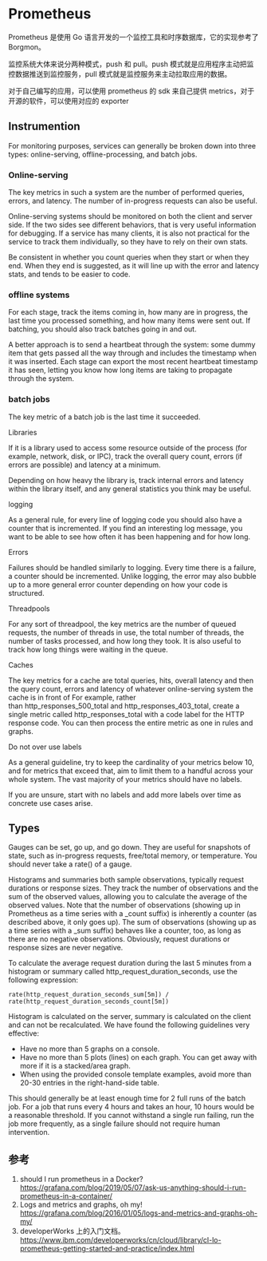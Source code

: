 # Prometheus


Prometheus 是使用 Go 语言开发的一个监控工具和时序数据库，它的实现参考了 Borgmon。

监控系统大体来说分两种模式，push 和 pull。push 模式就是应用程序主动把监控数据推送到监控服务，pull 模式就是监控服务来主动拉取应用的数据。

对于自己编写的应用，可以使用 prometheus 的 sdk 来自己提供 metrics，对于开源的软件，可以使用对应的 exporter


## Instrumention

For monitoring purposes, services can generally be broken down into three types: online-serving, offline-processing, and batch jobs.

### Online-serving

The key metrics in such a system are the number of performed queries, errors, and latency. The number of in-progress requests can also be useful.

Online-serving systems should be monitored on both the client and server side. If the two sides see different behaviors, that is very useful information for debugging. If a service has many clients, it is also not practical for the service to track them individually, so they have to rely on their own stats.

Be consistent in whether you count queries when they start or when they end. When they end is suggested, as it will line up with the error and latency stats, and tends to be easier to code.

### offline systems

For each stage, track the items coming in, how many are in progress, the last time you processed something, and how many items were sent out. If batching, you should also track batches going in and out.

A better approach is to send a heartbeat through the system: some dummy item that gets passed all the way through and includes the timestamp when it was inserted. Each stage can export the most recent heartbeat timestamp it has seen, letting you know how long items are taking to propagate through the system.

### batch jobs

The key metric of a batch job is the last time it succeeded.

Libraries

If it is a library used to access some resource outside of the process (for example, network, disk, or IPC), track the overall query count, errors (if errors are possible) and latency at a minimum.

Depending on how heavy the library is, track internal errors and latency within the library itself, and any general statistics you think may be useful.

logging

As a general rule, for every line of logging code you should also have a counter that is incremented. If you find an interesting log message, you want to be able to see how often it has been happening and for how long.

Errors

Failures should be handled similarly to logging. Every time there is a failure, a counter should be incremented. Unlike logging, the error may also bubble up to a more general error counter depending on how your code is structured.

Threadpools

For any sort of threadpool, the key metrics are the number of queued requests, the number of threads in use, the total number of threads, the number of tasks processed, and how long they took. It is also useful to track how long things were waiting in the queue.

Caches

The key metrics for a cache are total queries, hits, overall latency and then the query count, errors and latency of whatever online-serving system the cache is in front of
For example, rather than http_responses_500_total and http_responses_403_total, create a single metric called http_responses_total with a code label for the HTTP response code. You can then process the entire metric as one in rules and graphs.

Do not over use labels

As a general guideline, try to keep the cardinality of your metrics below 10, and for metrics that exceed that, aim to limit them to a handful across your whole system. The vast majority of your metrics should have no labels.

If you are unsure, start with no labels and add more labels over time as concrete use cases arise.


## Types

Gauges can be set, go up, and go down. They are useful for snapshots of state, such as in-progress requests, free/total memory, or temperature. You should never take a rate() of a gauge.

Histograms and summaries both sample observations, typically request durations or response sizes. They track the number of observations and the sum of the observed values, allowing you to calculate the average of the observed values. Note that the number of observations (showing up in Prometheus as a time series with a _count suffix) is inherently a counter (as described above, it only goes up). The sum of observations (showing up as a time series with a _sum suffix) behaves like a counter, too, as long as there are no negative observations. Obviously, request durations or response sizes are never negative.


To calculate the average request duration during the last 5 minutes from a histogram or summary called http_request_duration_seconds, use the following expression:

```
rate(http_request_duration_seconds_sum[5m]) / rate(http_request_duration_seconds_count[5m])
```

Histogram is calculated on the server, summary is calculated on the client and can not be recalculated.
We have found the following guidelines very effective:

- Have no more than 5 graphs on a console.
- Have no more than 5 plots (lines) on each graph. You can get away with more if it is a stacked/area graph.
- When using the provided console template examples, avoid more than 20-30 entries in the right-hand-side table.

This should generally be at least enough time for 2 full runs of the batch job. For a job that runs every 4 hours and takes an hour, 10 hours would be a reasonable threshold. If you cannot withstand a single run failing, run the job more frequently, as a single failure should not require human intervention.

## 参考

1. should I run prometheus in a Docker? https://grafana.com/blog/2019/05/07/ask-us-anything-should-i-run-prometheus-in-a-container/
2. Logs and metrics and graphs, oh my! https://grafana.com/blog/2016/01/05/logs-and-metrics-and-graphs-oh-my/
3. developerWorks 上的入门文档。https://www.ibm.com/developerworks/cn/cloud/library/cl-lo-prometheus-getting-started-and-practice/index.html